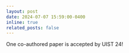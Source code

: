 ```yaml
---
layout: post
date: 2024-07-07 15:59:00-0400
inline: true
related_posts: false
---
```


One co-authored paper is accepted by UIST 24!